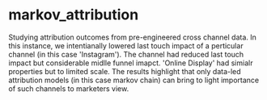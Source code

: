 # markov_attribution

Studying attribution outcomes from pre-engineered cross channel data.
In this instance, we intentianally lowered last touch impact of a perticular channel (in this case 'Instagram'). The channel had reduced last touch impact but considerable midlle funnel imapct. 'Online Display' had simialr properties but to limited scale.
The results highlight that only data-led attribution models (in this case markov chain) can bring to light importance of such channels to marketers view.
